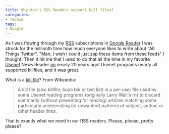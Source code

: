 ```yaml
---
title: Why don't RSS Readers support kill files?
categories:
- Techie
tags:
- Google
---
```


As I was flowing through my [RSS](http://en.wikipedia.org/wiki/Rss) subscriptions in [Google Reader](http://www.google.com/reader/) I was struck for the millionth time how much everyone likes to write about "All Things Twitter". "Man, I wish I could just zap these items from these feeds" I thought. Then it hit me that I used to do that all the time in my favorite [Usenet](http://en.wikipedia.org/wiki/Usenet) News Reader [nn](http://en.wikipedia.org/wiki/Nn_(newsreader)) nearly 20 years ago! Usenet programs nearly all supported killfiles, and it was great.

What is a [kill file](http://en.wikipedia.org/wiki/Kill_file)? From Wikipedia:

> A kill file (also killfile, bozo bin or twit list) is a per-user file used by some Usenet reading programs (originally Larry Wall's rn) to discard summarily (without presenting for reading) articles matching some particularly uninteresting (or unwanted) patterns of subject, author, or other header lines.

That is exactly what we need in our RSS readers. Please, please, pretty please?
